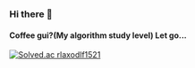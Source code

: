 ### Hi there 👋

<!--
**cradit1521/cradit1521** is a ✨ _special_ ✨ repository because its `README.md` (this file) appears on your GitHub profile.

Here are some ideas to get you started:

- 🔭 I’m currently working on ...
- 🌱 I’m currently learning ...
- 👯 I’m looking to collaborate on ...
- 🤔 I’m looking for help with ...
- 💬 Ask me about ...
- 📫 How to reach me: ...
- 😄 Pronouns: ...
- ⚡ Fun fact: ...
-->

#### Coffee gui?(My algorithm study level) Let go...
[![Solved.ac rlaxodlf1521](http://mazassumnida.wtf/api/v2/generate_badge?boj=rlaxodlf1521)](https://solved.ac/rlaxodlf1521)
